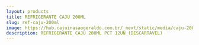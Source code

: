 ```yaml
---
layout: products
title: REFRIGERANTE CAJU 200ML
slug: ref-caju-200ml
image: https://hub.cajuinasaogeraldo.com.br/_next/static/media/caju-200ml.81c5330c.svg
description: REFRIGERANTE CAJU 200ML PCT 12UN (DESCARTAVEL)
---
```


